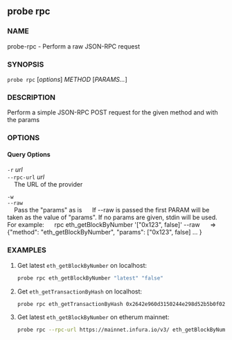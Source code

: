 ## probe rpc

### NAME

probe-rpc -  Perform a raw JSON-RPC request

### SYNOPSIS

``probe rpc`` [*options*] *METHOD* [*PARAMS...*]

### DESCRIPTION

Perform a simple JSON-RPC POST request for the given method and with the params

### OPTIONS

#### Query Options

`-r` *url*  
`--rpc-url` *url*  
&nbsp;&nbsp;&nbsp;&nbsp;The URL of the provider

`-w`  
`--raw`  
&nbsp;&nbsp;&nbsp;&nbsp;Pass the "params" as is
&nbsp;&nbsp;&nbsp;&nbsp; If --raw is passed the first PARAM will be taken as the value of "params". If no params are given, stdin will be used. For example:
&nbsp;&nbsp;&nbsp;&nbsp; rpc eth_getBlockByNumber '["0x123", false]' --raw
&nbsp;&nbsp;&nbsp;&nbsp;   => {"method": "eth_getBlockByNumber", "params": ["0x123", false] ... }

### EXAMPLES

1. Get latest `eth_getBlockByNumber` on localhost:

    ```sh
    probe rpc eth_getBlockByNumber "latest" "false"
    ```

2. Get `eth_getTransactionByHash` on localhost:

    ```sh
    probe rpc eth_getTransactionByHash 0x2642e960d3150244e298d52b5b0f024782253e6d0b2c9a01dd4858f7b4665a3f
    ```
    
3. Get latest `eth_getBlockByNumber` on etherum mainnet:

   ```sh
   probe rpc --rpc-url https://mainnet.infura.io/v3/ eth_getBlockByNumber "latest" "false"
   ```
